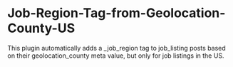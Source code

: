 # Job-Region-Tag-from-Geolocation-County-US
This plugin automatically adds a _job_region tag to job_listing posts based on their geolocation_county meta value, but only for job listings in the US.
